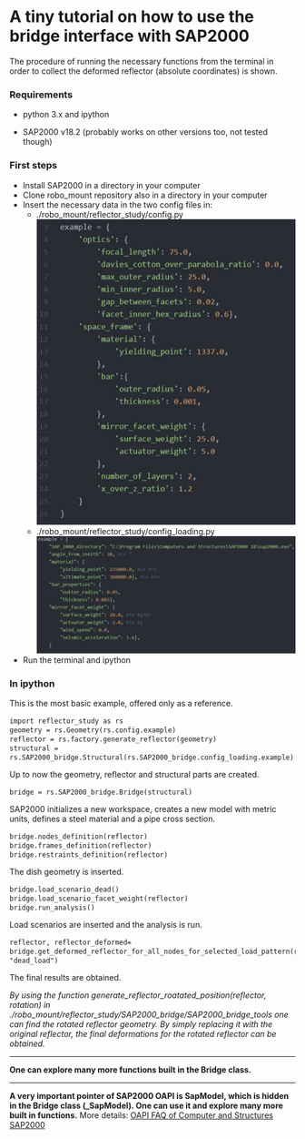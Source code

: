 # A tiny tutorial on how to use the bridge interface with SAP2000
The procedure of running the necessary functions from the terminal in order to collect the deformed reflector (absolute coordinates) is shown.

### Requirements
- python 3.x and ipython

- SAP2000 v18.2 (probably works on other versions too, not tested though)

### First steps
- Install SAP2000 in a directory in your computer
- Clone robo_mount repository also in a directory in your computer
- Insert the necessary data in the two config files in:
  - ./robo_mount/reflector_study/config.py
  ![img](readme/config_geometry.jpg)
  - ./robo_mount/reflector_study/config_loading.py
  ![img](readme/config_loading.jpg)
- Run the terminal and ipython

### In ipython
This is the most basic example, offered only as a reference.
~~~~
import reflector_study as rs
geometry = rs.Geometry(rs.config.example)
reflector = rs.factory.generate_reflector(geometry)
structural = rs.SAP2000_bridge.Structural(rs.SAP2000_bridge.config_loading.example)
~~~~
Up to now the geometry, reflector and structural parts are created.
~~~~
bridge = rs.SAP2000_bridge.Bridge(structural)
~~~~
SAP2000 initializes a new workspace, creates a new model with metric units, defines a steel material and a pipe cross section.
~~~~
bridge.nodes_definition(reflector)
bridge.frames_definition(reflector)
bridge.restraints_definition(reflector)
~~~~
The dish geometry is inserted.
~~~~
bridge.load_scenario_dead()
bridge.load_scenario_facet_weight(reflector)
bridge.run_analysis()
~~~~
Load scenarios are inserted and the analysis is run.
~~~~
reflector, reflector_deformed= bridge.get_deformed_reflector_for_all_nodes_for_selected_load_pattern(reflector, "dead_load")
~~~~
The final results are obtained.

*By using the function generate_reflector_roatated_position(reflector, rotation) in ./robo_mount/reflector_study/SAP2000_bridge/SAP2000_bridge_tools one can find the rotated reflector geometry. By simply replacing it with the original reflector, the final deformations for the rotated reflector can be obtained.*

---
**One can explore many more functions built in the Bridge class.**

---

**A very important pointer of SAP2000 OAPI is SapModel, which is hidden in the Bridge class (_SapModel). One can use it and explore many more built in functions.**
More details: [OAPI FAQ of Computer and Structures SAP2000](https://wiki.csiamerica.com/display/kb/OAPI+FAQ)
